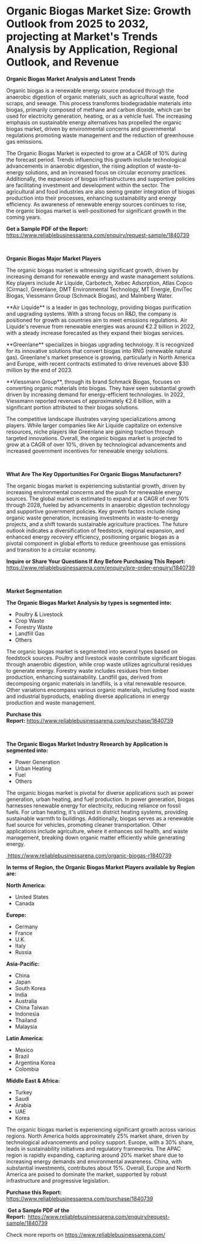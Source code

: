 <p><h1>Organic Biogas Market Size: Growth Outlook from 2025 to 2032, projecting at Market's Trends Analysis by Application, Regional Outlook, and Revenue</h1></p><p><strong>Organic Biogas Market Analysis and Latest Trends</strong></p>
<p><p>Organic biogas is a renewable energy source produced through the anaerobic digestion of organic materials, such as agricultural waste, food scraps, and sewage. This process transforms biodegradable materials into biogas, primarily composed of methane and carbon dioxide, which can be used for electricity generation, heating, or as a vehicle fuel. The increasing emphasis on sustainable energy alternatives has propelled the organic biogas market, driven by environmental concerns and governmental regulations promoting waste management and the reduction of greenhouse gas emissions.</p><p>The Organic Biogas Market is expected to grow at a CAGR of 10% during the forecast period. Trends influencing this growth include technological advancements in anaerobic digestion, the rising adoption of waste-to-energy solutions, and an increased focus on circular economy practices. Additionally, the expansion of biogas infrastructures and supportive policies are facilitating investment and development within the sector. The agricultural and food industries are also seeing greater integration of biogas production into their processes, enhancing sustainability and energy efficiency. As awareness of renewable energy sources continues to rise, the organic biogas market is well-positioned for significant growth in the coming years.</p></p>
<p><strong>Get a Sample PDF of the Report:&nbsp;</strong> <a href="https://www.reliablebusinessarena.com/enquiry/request-sample/1840739?utm_campaign=2520&utm_medium=2&utm_source=Github&utm_content=ia&utm_term=28022025&utm_id=organic-biogas">https://www.reliablebusinessarena.com/enquiry/request-sample/1840739</a></p>
<p>&nbsp;</p>
<p><strong>Organic Biogas Major Market Players</strong></p>
<p><p>The organic biogas market is witnessing significant growth, driven by increasing demand for renewable energy and waste management solutions. Key players include Air Liquide, Carbotech, Xebec Adsorption, Atlas Copco (Cirmac), Greenlane, DMT Environmental Technology, MT Energie, EnviTec Biogas, Viessmann Group (Schmack Biogas), and Malmberg Water.</p><p>**Air Liquide** is a leader in gas technology, providing biogas purification and upgrading systems. With a strong focus on R&D, the company is positioned for growth as countries aim to meet emissions regulations. Air Liquide's revenue from renewable energies was around €2.2 billion in 2022, with a steady increase forecasted as they expand their biogas services.</p><p>**Greenlane** specializes in biogas upgrading technology. It is recognized for its innovative solutions that convert biogas into RNG (renewable natural gas). Greenlane's market presence is growing, particularly in North America and Europe, with recent contracts estimated to drive revenues above $30 million by the end of 2023.</p><p>**Viessmann Group**, through its brand Schmack Biogas, focuses on converting organic materials into biogas. They have seen substantial growth driven by increasing demand for energy-efficient technologies. In 2022, Viessmann reported revenues of approximately €2.6 billion, with a significant portion attributed to their biogas solutions.</p><p>The competitive landscape illustrates varying specializations among players. While larger companies like Air Liquide capitalize on extensive resources, niche players like Greenlane are gaining traction through targeted innovations. Overall, the organic biogas market is projected to grow at a CAGR of over 10%, driven by technological advancements and increased government incentives for renewable energy solutions.</p></p>
<p>&nbsp;</p>
<p><strong>What Are The Key Opportunities For Organic Biogas Manufacturers?</strong></p>
<p><p>The organic biogas market is experiencing substantial growth, driven by increasing environmental concerns and the push for renewable energy sources. The global market is estimated to expand at a CAGR of over 10% through 2028, fueled by advancements in anaerobic digestion technology and supportive government policies. Key growth factors include rising organic waste generation, increasing investments in waste-to-energy projects, and a shift towards sustainable agriculture practices. The future outlook indicates a diversification of feedstock, regional expansion, and enhanced energy recovery efficiency, positioning organic biogas as a pivotal component in global efforts to reduce greenhouse gas emissions and transition to a circular economy.</p></p>
<p><strong>Inquire or Share Your Questions If Any Before Purchasing This Report:</strong> <a href="https://www.reliablebusinessarena.com/enquiry/pre-order-enquiry/1840739?utm_campaign=2520&utm_medium=2&utm_source=Github&utm_content=ia&utm_term=28022025&utm_id=organic-biogas">https://www.reliablebusinessarena.com/enquiry/pre-order-enquiry/1840739</a></p>
<p>&nbsp;</p>
<p><strong>Market Segmentation</strong></p>
<p><strong>The Organic Biogas Market Analysis by types is segmented into:</strong></p>
<p><ul><li>Poultry & Livestock</li><li>Crop Waste</li><li>Forestry Waste</li><li>Landfill Gas</li><li>Others</li></ul></p>
<p><p>The organic biogas market is segmented into several types based on feedstock sources. Poultry and livestock waste contribute significant biogas through anaerobic digestion, while crop waste utilizes agricultural residues to generate energy. Forestry waste includes residues from timber production, enhancing sustainability. Landfill gas, derived from decomposing organic materials in landfills, is a vital renewable resource. Other variations encompass various organic materials, including food waste and industrial byproducts, enabling diverse applications in energy production and waste management.</p></p>
<p><strong>Purchase this Report:&nbsp;</strong><a href="https://www.reliablebusinessarena.com/purchase/1840739?utm_campaign=2520&utm_medium=2&utm_source=Github&utm_content=ia&utm_term=28022025&utm_id=organic-biogas">https://www.reliablebusinessarena.com/purchase/1840739</a></p>
<p>&nbsp;</p>
<p><strong>The Organic Biogas Market Industry Research by Application is segmented into:</strong></p>
<p><ul><li>Power Generation</li><li>Urban Heating</li><li>Fuel</li><li>Others</li></ul></p>
<p><p>The organic biogas market is pivotal for diverse applications such as power generation, urban heating, and fuel production. In power generation, biogas harnesses renewable energy for electricity, reducing reliance on fossil fuels. For urban heating, it's utilized in district heating systems, providing sustainable warmth to buildings. Additionally, biogas serves as a renewable fuel source for vehicles, promoting cleaner transportation. Other applications include agriculture, where it enhances soil health, and waste management, breaking down organic matter efficiently while generating energy.</p></p>
<p><a href="https://www.reliablebusinessarena.com/organic-biogas-r1840739?utm_campaign=2520&utm_medium=2&utm_source=Github&utm_content=ia&utm_term=28022025&utm_id=organic-biogas">&nbsp;https://www.reliablebusinessarena.com/organic-biogas-r1840739</a></p>
<p><strong>In terms of Region, the Organic Biogas Market Players available by Region are:</strong></p>
<p>
    <p> <strong> North America: </strong>
        <ul>
            <li>United States</li>
            <li>Canada</li>
        </ul>
        </p> 
    <p> <strong> Europe: </strong>
        <ul>
            <li>Germany</li>
            <li>France</li>
            <li>U.K.</li>
            <li>Italy</li>
            <li>Russia</li>
        </ul>
        </p> 
    <p> <strong> Asia-Pacific: </strong>
        <ul>
            <li>China</li>
            <li>Japan</li>
            <li>South Korea</li>
            <li>India</li>
            <li>Australia</li>
            <li>China Taiwan</li>
            <li>Indonesia</li>
            <li>Thailand</li>
            <li>Malaysia</li>
        </ul>
        </p> 
    <p> <strong> Latin America: </strong>
        <ul>
            <li>Mexico</li>
            <li>Brazil</li>
            <li>Argentina Korea</li>
            <li>Colombia</li>
        </ul>
        </p> 
    <p> <strong> Middle East & Africa: </strong>
        <ul>
            <li>Turkey</li>
            <li>Saudi</li>
            <li>Arabia</li>
            <li>UAE</li>
            <li>Korea</li>
        </ul>
    </p>
    </p>
<p><p>The organic biogas market is experiencing significant growth across various regions. North America holds approximately 25% market share, driven by technological advancements and policy support. Europe, with a 30% share, leads in sustainability initiatives and regulatory frameworks. The APAC region is rapidly expanding, capturing around 20% market share due to increasing energy demands and environmental awareness. China, with substantial investments, contributes about 15%. Overall, Europe and North America are poised to dominate the market, supported by robust infrastructure and progressive legislation.</p></p>
<p><strong>Purchase this Report: </strong><a href="https://www.reliablebusinessarena.com/purchase/1840739?utm_campaign=2520&utm_medium=2&utm_source=Github&utm_content=ia&utm_term=28022025&utm_id=organic-biogas">https://www.reliablebusinessarena.com/purchase/1840739</a></p>
<p>&nbsp;<strong>Get a Sample PDF of the Report:&nbsp;&nbsp;</strong><a href="https://www.reliablebusinessarena.com/enquiry/request-sample/1840739?utm_campaign=2520&utm_medium=2&utm_source=Github&utm_content=ia&utm_term=28022025&utm_id=organic-biogas">https://www.reliablebusinessarena.com/enquiry/request-sample/1840739</a></p>
<p><strong></strong></p>
<p>Check more reports on <a href="https://www.reliablebusinessarena.com/?utm_campaign=2520&utm_medium=2&utm_source=Github&utm_content=ia&utm_term=28022025&utm_id=organic-biogas">https://www.reliablebusinessarena.com/</a></p>